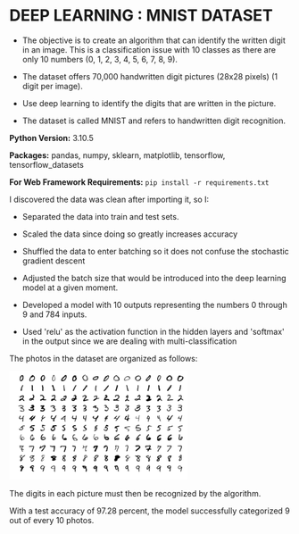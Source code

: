 # DEEP LEARNING : MNIST DATASET

* The objective is to create an algorithm that can identify the written digit in an image.
This is a classification issue with 10 classes as there are only 10 numbers (0, 1, 2, 3, 4, 5, 6, 7, 8, 9).

* The dataset offers 70,000 handwritten digit pictures (28x28 pixels) (1 digit per image).

* Use deep learning to identify the digits that are written in the picture.

* The dataset is called MNIST and refers to handwritten digit recognition.

**Python Version:** 3.10.5

**Packages:** pandas, numpy, sklearn, matplotlib, tensorflow, tensorflow_datasets

**For Web Framework Requirements:** ```pip install -r requirements.txt```

I discovered the data was clean after importing it, so I:

* Separated the data into train and test sets.

* Scaled the data since doing so greatly increases accuracy

* Shuffled the data to enter batching so it does not confuse the stochastic gradient descent

* Adjusted the batch size that would be introduced into the deep learning model at a given moment.

* Developed a model with 10 outputs representing the numbers 0 through 9 and 784 inputs.

* Used 'relu' as the activation function in the hidden layers and 'softmax' in the output since we are dealing with multi-classification

The photos in the dataset are organized as follows:

![How the images in the dataset are](https://github.com/KamgangAnthony/Deep-Learning-MNIST-dataset/blob/master/image.png "How the images in the dataset are")

The digits in each picture must then be recognized by the algorithm.

With a test accuracy of 97.28 percent, the model successfully categorized 9 out of every 10 photos. 
